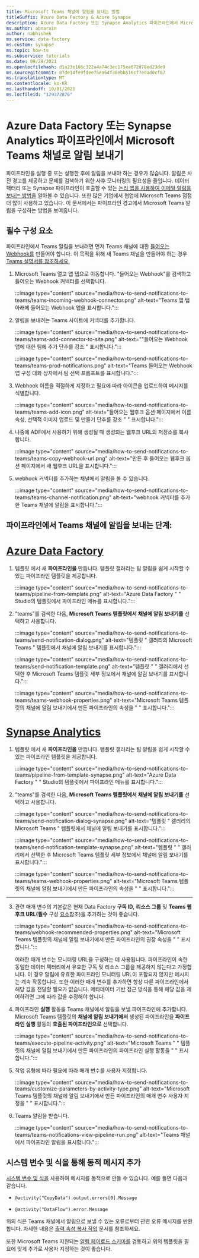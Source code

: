 ```yaml
---
title: Microsoft Teams 채널에 알림을 보내는 방법
titleSuffix: Azure Data Factory & Azure Synapse
description: Azure Data Factory 또는 Synapse Analytics 파이프라인에서 Microsoft Teams 채널로 알림을 보내는 방법에 대해 알아봅니다.
ms.author: abnarain
author: nabhishek
ms.service: data-factory
ms.custom: synapse
ms.topic: how-to
ms.subservice: tutorials
ms.date: 09/29/2021
ms.openlocfilehash: d1a23e166c322a4a74c3ec175ea672d78ed23de9
ms.sourcegitcommit: 87de14fe9fdee75ea64f30ebb516cf7edad0cf87
ms.translationtype: MT
ms.contentlocale: ko-KR
ms.lasthandoff: 10/01/2021
ms.locfileid: "129372876"
---
```

# <a name="send-notifications-to-a-microsoft-teams-channel-from-an-azure-data-factory-or-synapse-analytics-pipeline"></a>Azure Data Factory 또는 Synapse Analytics 파이프라인에서 Microsoft Teams 채널로 알림 보내기

파이프라인을 실행 중 또는 실행한 후에 알림을 보내야 하는 경우가 많습니다. 알림은 사전 경고를 제공하고 문제를 검색하기 위한 사후 모니터링의 필요성을 줄입니다.  데이터 팩터리 또는 Synapse 파이프라인이 호출할 수 있는 [논리 앱을 사용하여 이메일 알림을 보내는 방법을](tutorial-control-flow-portal.md#create-email-workflow-endpoints) 알아볼 수 있습니다.  또한 많은 기업에서 협업에 Microsoft Teams 점점 더 많이 사용하고 있습니다.  이 문서에서는 파이프라인 경고에서 Microsoft Teams 알림을 구성하는 방법을 보여줍니다. 

## <a name="prerequisites"></a>필수 구성 요소

파이프라인에서 Teams 알림을 보내려면 먼저 Teams 채널에 대한 [들어오는 Webhook를](/microsoftteams/platform/webhooks-and-connectors/how-to/connectors-using) 만들어야 합니다. 이 목적을 위해 새 Teams 채널을 만들어야 하는 경우 [Teams 설명서를 참조하세요.](https://support.microsoft.com/office/create-a-channel-in-teams-fda0b75e-5b90-4fb8-8857-7e102b014525)  

1.  Microsoft Teams 열고 앱 탭으로 이동합니다.  "들어오는 Webhook"를 검색하고 들어오는 Webhook 커넥터를 선택합니다.
    
    :::image type="content" source="media/how-to-send-notifications-to-teams/teams-incoming-webhook-connector.png" alt-text="Teams 앱 탭 아래에 들어오는 Webhook 앱을 표시합니다.":::

1.  알림을 보내려는 Teams 사이트에 커넥터를 추가합니다.
    
    :::image type="content" source="media/how-to-send-notifications-to-teams/teams-add-connector-to-site.png" alt-text="&quot;들어오는 Webhook 앱에 대한 팀에 추가 단추를 강조 &quot; 표시합니다.":::
    
    :::image type="content" source="media/how-to-send-notifications-to-teams/teams-prod-notifications.png" alt-text="Teams 들어오는 Webhook 앱 구성 대화 상자에서 팀 선택 프롬프트를 표시합니다.":::

1.  Webhook 이름을 적절하게 지정하고 필요에 따라 아이콘을 업로드하여 메시지를 식별합니다.
    
    :::image type="content" source="media/how-to-send-notifications-to-teams/teams-add-icon.png" alt-text="들어오는 웹후크 옵션 페이지에서 이름 속성, 선택적 이미지 업로드 및 만들기 단추를 강조 &quot; &quot; 표시합니다.":::  

1.  나중에 ADF에서 사용하기 위해 생성될 때 생성되는 웹후크 URL의 저장소를 복사합니다.
    
    :::image type="content" source="media/how-to-send-notifications-to-teams/teams-copy-webhook-url.png" alt-text="만든 후 들어오는 웹후크 옵션 페이지에서 새 웹후크 URL을 표시합니다.":::

1.  webhook 커넥터를 추가하는 채널에서 알림을 볼 수 있습니다.
    
    :::image type="content" source="media/how-to-send-notifications-to-teams/teams-channel-notification.png" alt-text="webhook 커넥터를 추가한 Teams 채널에 알림을 표시합니다.":::
        
## <a name="steps-to-send-notifications-on-teams-channel-from-a-pipeline"></a>파이프라인에서 Teams 채널에 알림을 보내는 단계:

# <a name="azure-data-factory"></a>[Azure Data Factory](#tab/data-factory)

1.  템플릿 에서 새 **파이프라인을** 만듭니다. 템플릿 갤러리는 팀 알림을 쉽게 시작할 수 있는 파이프라인 템플릿을 제공합니다.
    
    :::image type="content" source="media/how-to-send-notifications-to-teams/pipeline-from-template.png" alt-text="Azure Data Factory &quot; &quot; Studio의 템플릿에서 파이프라인 메뉴를 표시합니다.":::

1.  "teams"를 검색한 다음, **Microsoft Teams 템플릿에서 채널에 알림 보내기를** 선택하고 사용합니다.
    
    :::image type="content" source="media/how-to-send-notifications-to-teams/send-notification-dialog.png" alt-text="템플릿 &quot; 갤러리의 Microsoft Teams &quot; 템플릿에서 채널에 알림 보내기를 표시합니다.":::
    
    :::image type="content" source="media/how-to-send-notifications-to-teams/send-notification-template.png" alt-text="템플릿 &quot; &quot; 갤러리에서 선택한 후 Microsoft Teams 템플릿 세부 정보에서 채널에 알림 보내기를 표시합니다.":::
    
    :::image type="content" source="media/how-to-send-notifications-to-teams/teams-webhook-properties.png" alt-text="Microsoft Teams 템플릿의 채널에 알림 보내기에서 만든 파이프라인의 속성을 &quot; &quot; 표시합니다.":::

# <a name="synapse-analytics"></a>[Synapse Analytics](#tab/synapse-analytics)

1.  템플릿 에서 새 **파이프라인을** 만듭니다. 템플릿 갤러리는 팀 알림을 쉽게 시작할 수 있는 파이프라인 템플릿을 제공합니다.
    
    :::image type="content" source="media/how-to-send-notifications-to-teams/pipeline-from-template-synapse.png" alt-text="Azure Data Factory &quot; &quot; Studio의 템플릿에서 파이프라인 메뉴를 표시합니다.":::

1.  "teams"를 검색한 다음, **Microsoft Teams 템플릿에서 채널에 알림 보내기를** 선택하고 사용합니다.
    
    :::image type="content" source="media/how-to-send-notifications-to-teams/send-notification-dialog-synapse.png" alt-text="템플릿 &quot; 갤러리의 Microsoft Teams &quot; 템플릿에서 채널에 알림 보내기를 표시합니다.":::
    
    :::image type="content" source="media/how-to-send-notifications-to-teams/send-notification-template-synapse.png" alt-text="템플릿 &quot; &quot; 갤러리에서 선택한 후 Microsoft Teams 템플릿 세부 정보에서 채널에 알림 보내기를 표시합니다.":::
    
    :::image type="content" source="media/how-to-send-notifications-to-teams/teams-webhook-properties.png" alt-text="Microsoft Teams 템플릿의 채널에 알림 보내기에서 만든 파이프라인의 속성을 &quot; &quot; 표시합니다.":::

---

3.  관련 매개 변수의 기본값은 현재 Data Factory **구독 ID,** **리소스 그룹** 및 **Teams 웹후크 URL(필수** 구성 [요소](#prerequisites)참조)을 추가하는 것이 좋습니다.
    
    :::image type="content" source="media/how-to-send-notifications-to-teams/webhook-recommended-properties.png" alt-text="Microsoft Teams 템플릿의 채널에 알림 보내기에서 만든 파이프라인의 권장 속성을 &quot; &quot; 표시합니다.":::

    이러한 매개 변수는 모니터링 URL을 구성하는 데 사용됩니다. 파이프라인이 속한 동일한 데이터 팩터리에서 유효한 구독 및 리소스 그룹을 제공하지 않는다고 가정합니다. 이 경우 알림에 유효한 파이프라인 모니터링 URL이 포함되지 않지만 메시지는 계속 작동합니다.  또한 이러한 매개 변수를 추가하면 항상 다른 파이프라인에서 해당 값을 전달할 필요가 없습니다. 메타데이터 기반 접근 방식을 통해 해당 값을 제어하려면 그에 따라 값을 수정해야 합니다.
    
1.  파이프라인 **실행** 활동을 Teams 채널에서 알림을 보낼 파이프라인에 추가합니다. Microsoft Teams 템플릿의 **채널에 알림 보내기에서** 생성된 파이프라인을 **파이프라인 실행** 활동의 **호출된 파이프라인으로** 선택합니다.

     :::image type="content" source="media/how-to-send-notifications-to-teams/execute-pipeline-activity.png" alt-text="Microsoft Teams &quot; &quot; 템플릿의 채널에 알림 보내기에서 만든 파이프라인의 파이프라인 실행 활동을 &quot; &quot; 표시합니다.":::

1.  작업 유형에 따라 필요에 따라 매개 변수를 사용자 지정합니다.

    :::image type="content" source="media/how-to-send-notifications-to-teams/customize-parameters-by-activity-type.png" alt-text="Microsoft Teams 템플릿의 채널에 알림 보내기에서 만든 파이프라인의 매개 변수 사용자 지정을 &quot; &quot; 표시합니다.":::   
  
1.  Teams 알림을 받습니다.

    :::image type="content" source="media/how-to-send-notifications-to-teams/teams-notifications-view-pipeline-run.png" alt-text="Teams 채널에서 파이프라인 알림을 표시합니다.":::
## <a name="add-dynamic-messages-with-system-variables-and-expressions"></a>시스템 변수 및 식을 통해 동적 메시지 추가

[시스템 변수 및 식을](control-flow-system-variables.md) 사용하여 메시지를 동적으로 만들 수 있습니다. [](control-flow-expression-language-functions.md) 예를 들면 다음과 같습니다.  

-   ``@activity("CopyData").output.errors[0].Message``

-   ``@activity("DataFlow").error.Message``

위의 식은 Teams 채널에서 알림으로 보낼 수 있는 오류로부터 관련 오류 메시지를 반환합니다. 자세한 내용은 [출력 속성 복사 작업](copy-activity-monitoring.md) 문서를 참조하세요.

또한 Microsoft Teams 지원되는 [알림 페이로드 스키마를](https://adaptivecards.io/explorer/AdaptiveCard.html) 검토하고 위의 템플릿을 필요에 맞게 추가로 사용자 지정하는 것이 좋습니다.
